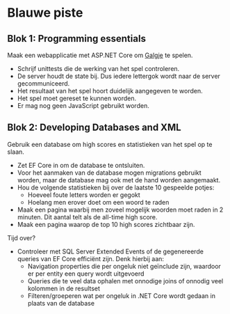 # Blauwe piste

## Blok 1: Programming essentials

Maak een webapplicatie met ASP.NET Core om [Galgje](https://www.galgje.com/) te spelen.

* Schrijf unittests die de werking van het spel controleren.
* De server houdt de state bij. Dus iedere lettergok wordt naar de server gecommuniceerd.
* Het resultaat van het spel hoort duidelijk aangegeven te worden.
* Het spel moet gereset te kunnen worden.
* Er mag nog geen JavaScript gebruikt worden.

## Blok 2: Developing Databases and XML

Gebruik een database om high scores en statistieken van het spel op te slaan.

* Zet EF Core in om de database te ontsluiten.
* Voor het aanmaken van de database mogen migrations gebruikt worden, maar de database mag ook met de hand worden aangemaakt.
* Hou de volgende statistieken bij over de laatste 10 gespeelde potjes:
  * Hoeveel foute letters worden er gegokt
  * Hoelang men erover doet om een woord te raden
* Maak een pagina waarbij men zoveel mogelijk woorden moet raden in 2 minuten. Dit aantal telt als de all-time high score.
* Maak een pagina waarop de top 10 high scores zichtbaar zijn.

Tijd over?

* Controleer met SQL Server Extended Events of de gegenereerde queries van EF Core efficiënt zijn. Denk hierbij aan:
  * Navigation properties die per ongeluk niet geïnclude zijn, waardoor er per entity een query wordt uitgevoerd
  * Queries die te veel data ophalen met onnodige joins of onnodig veel kolommen in de resultset
  * Filteren/groeperen wat per ongeluk in .NET Core wordt gedaan in plaats van de database
